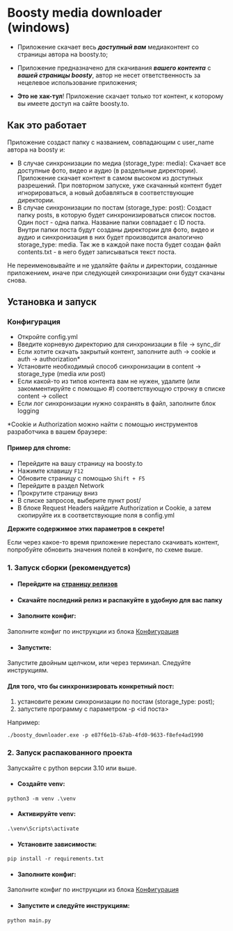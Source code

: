 # Boosty media downloader (windows)

- Приложение скачает весь **_доступный вам_** медиаконтент со страницы автора на boosty.to;

- Приложение предназначено для скачивания **_вашего контента_** с **_вашей страницы boosty_**, 
автор не несет ответственность за нецелевое использование приложения;

- **Это не хак-тул**! Приложение скачает только тот контент, к которому вы имеете доступ на сайте boosty.to.


## Как это работает

Приложение создаст папку с названием, совпадающим с user_name автора на boosty и:

- В случае синхронизации по медиа (storage_type: media):
Скачает все доступные фото, видео и аудио (в раздельные директории). Приложение скачает контент в самом высоком из доступных разрешений. При повторном запуске,
уже скачанный контент будет игнорироваться, а новый добавляться в соответствующие директории.
- В случае синхронизации по постам (storage_type: post):
Создаст папку posts, в которую будет синхронизироваться список постов. Один пост - одна папка. Название папки совпадает с ID поста. 
Внутри папки поста будут созданы директории для фото, видео и аудио и синхронизация в них будет производится аналогично storage_type: media.
Так же в каждой паке поста будет создан файл contents.txt - в него будет записываться текст поста.

Не переименовывайте и не удаляйте файлы и директории, созданные приложением, иначе при следующей синхронизации они будут скачаны снова.


## Установка и запуск

### Конфигурация
- Откройте config.yml 
- Введите корневую директорию для синхронизации в file -> sync_dir
- Если хотите скачать закрытый контент, заполните auth -> cookie и auth -> authorization*
- Установите необходимый способ синхронизации в content -> storage_type (media или post)
- Если какой-то из типов контента вам не нужен, удалите (или закомментируйте с помощью #) соответствующую строчку в списке content -> collect
- Если лог синхронизации нужно сохранять в файл, заполните блок logging


*Cookie и Authorization можно найти с помощью инструментов разработчика в вашем браузере:

#### Пример для chrome:
- Перейдите на вашу страницу на boosty.to
- Нажимте клавишу `F12`
- Обновите страницу с помощью `Shift + F5`
- Перейдите в раздел Network 
- Прокрутите страницу вниз
- В списке запросов, выберите пункт post/
- В блоке Request Headers найдите Authorization и Cookie, а затем скопируйте их в соответствующие поля в config.yml 

**Держите содержимое этих параметров в секрете!**

Если через какое-то время приложение перестало скачивать контент, попробуйте обновить значения полей в конфиге, по схеме выше.


### 1. Запуск сборки (рекомендуется)

- #### Перейдите на [страницу релизов](https://github.com/lowfc/boosty_downloader/releases)
- #### Скачайте последний релиз и распакуйте в удобную для вас папку
- #### Заполните конфиг:
Заполните конфиг по инструкции из блока [Конфигурация](#Конфигурация)
- #### Запустите:
Запустите двойным щелчком, или через терминал. Следуйте инструкциям.

#### Для того, что бы синхронизировать конкретный пост:
1. установите режим синхронизации по постам (storage_type: post);
2. запустите программу с параметром -p <id поста>

Например:

```shell
./boosty_downloader.exe -p e87f6e1b-67ab-4fd0-9633-f8efe4ad1990
```

### 2. Запуск распакованного проекта

Запускайте с python версии 3.10 или выше.

- #### Создайте venv:
```shell
python3 -m venv .\venv
```

- #### Активируйте venv:
```shell
.\venv\Scripts\activate
```

- #### Установите зависимости:
```shell
pip install -r requirements.txt
```

- #### Заполните конфиг:
Заполните конфиг по инструкции из блока [Конфигурация](#Конфигурация)

- #### Запустите и следуйте инструкциям:
```shell
python main.py
```

